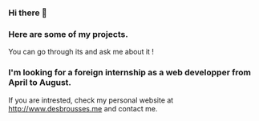 ### Hi there 👋

### Here are some of my projects. 
 You can go through its and ask me about it !

### I'm looking for a foreign internship as a web developper from April to August.
If you are intrested, check my personal website at http://www.desbrousses.me and contact me.

<!--
**QuentinDesbrousses/quentinDesbrousses** is a ✨ _special_ ✨ repository because its `README.md` (this file) appears on your GitHub profile.

Here are some ideas to get you started:

- 🔭 I’m currently working on ...
- 🌱 I’m currently learning ...
- 👯 I’m looking to collaborate on ...
- 🤔 I’m looking for help with ...
- 💬 Ask me about ...
- 📫 How to reach me: ...
- 😄 Pronouns: ...
- ⚡ Fun fact: ...
-->

